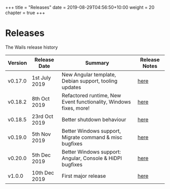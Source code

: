+++
title = "Releases"
date = 2019-08-29T04:56:50+10:00
weight = 20
chapter = true
+++

# Releases

The Wails release history


| Version  | Release Date   |                   Summary               | Release Notes |
| -------- | -------------- | --------------------------------------- | ------------- |
| v0.17.0  | 1st July 2019  | New Angular template, Debian support, tooling updates  | [here](./v0.17.0) |
| v0.18.2  | 8th Oct 2019 | Refactored runtime, New Event functionality, Windows fixes, more!  | [here](./v0.18.2) |
| v0.18.5  | 23rd Oct 2019 | Better shutdown behaviour  | [here](./v0.18.5) |
| v0.19.0  | 5th Nov 2019 | Better Windows support, Migrate command & misc bugfixes  | [here](./v0.19.0) |
| v0.20.0  | 5th Dec 2019 | Better Windows support: Angular, Console & HiDPI bugfixes  | [here](./v0.20.0) |
| v1.0.0 | 10th Dec 2019 | First major release | [here](./v1.0.0) |